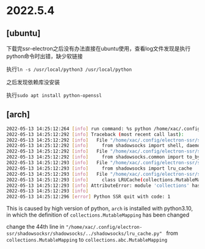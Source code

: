 # 2022.5.4

## **[ubuntu]**

下载完ssr-electron之后没有办法直接在ubuntu使用，查看log文件发现是执行python命令时出错，缺少软链接

执行`ln -s /usr/local/python3 /usr/local/python`

之后发现依赖库没安装

执行`sudo apt install python-openssl`

## **[arch]**

```bash
2022-05-13 14:25:12:264 [info] run command: %s python /home/xac/.config/electron-ssr/shadowsocksr/shadowsocks/local.py -s shallaz4.dnsflix.com -p 566 -k ****** -m chacha20-ietf -O auth_aes128_md5 -G 7515:-2Wt64CqdUoX]3 -o plain -b 127.0.0.1 -l 1080
2022-05-13 14:25:12:292 [info] Traceback (most recent call last):
2022-05-13 14:25:12:292 [info]   File "/home/xac/.config/electron-ssr/shadowsocksr/shadowsocks/local.py", line 31, in <module>
2022-05-13 14:25:12:292 [info]     from shadowsocks import shell, daemon, eventloop, tcprelay, udprelay, asyncdns
2022-05-13 14:25:12:292 [info]   File "/home/xac/.config/electron-ssr/shadowsocksr/shadowsocks/../shadowsocks/shell.py", line 26, in <module>
2022-05-13 14:25:12:292 [info]     from shadowsocks.common import to_bytes, to_str, IPNetwork, PortRange
2022-05-13 14:25:12:293 [info]   File "/home/xac/.config/electron-ssr/shadowsocksr/shadowsocks/../shadowsocks/common.py", line 27, in <module>
2022-05-13 14:25:12:293 [info]     from shadowsocks import lru_cache
2022-05-13 14:25:12:293 [info]   File "/home/xac/.config/electron-ssr/shadowsocksr/shadowsocks/../shadowsocks/lru_cache.py", line 44, in <module>
2022-05-13 14:25:12:293 [info]     class LRUCache(collections.MutableMapping):
2022-05-13 14:25:12:293 [info] AttributeError: module 'collections' has no attribute 'MutableMapping'
2022-05-13 14:25:12:293 [info] 
2022-05-13 14:25:12:296 [error] Python SSR quit with code: 1
```

This is caused by high version of python, `arch` is installed with python3.10, in which the definition of `collections.MutableMapping` has been changed 

change the 44th line in `"/home/xac/.config/electron-ssr/shadowsocksr/shadowsocks/../shadowsocks/lru_cache.py" ` from `collections.MutableMapping` to `collections.abc.MutableMapping`